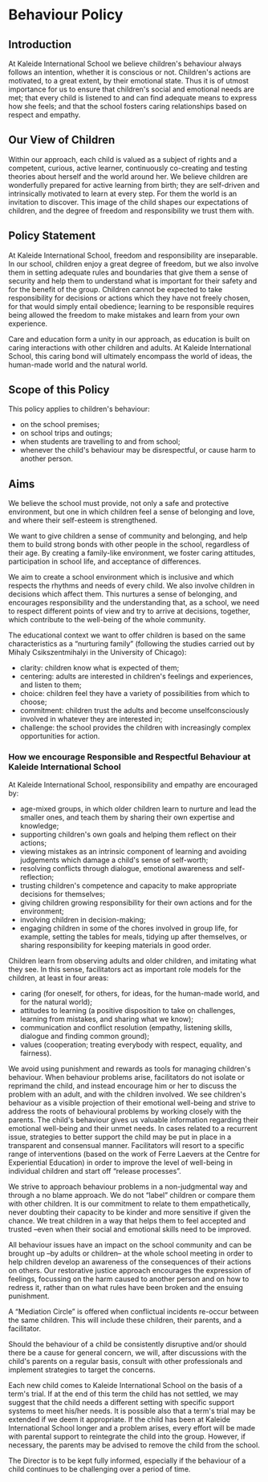# Behaviour Policy

## Introduction <a id="h.plkoh47ro8j9"></a>

At Kaleide International School we believe children's behaviour always follows an intention, whether it is conscious or not. Children's actions are motivated, to a great extent, by their emotional state. Thus it is of utmost importance for us to ensure that children's social and emotional needs are met; that every child is listened to and can find adequate means to express how she feels; and that the school fosters caring relationships based on respect and empathy.

## Our View of Children <a id="h.3kcounmtssro"></a>

Within our approach, each child is valued as a subject of rights and a competent, curious, active learner, continuously co-creating and testing theories about herself and the world around her. We believe children are wonderfully prepared for active learning from birth; they are self-driven and intrinsically motivated to learn at every step. For them the world is an invitation to discover. This image of the child shapes our expectations of children, and the degree of freedom and responsibility we trust them with.

## Policy Statement <a id="h.ndq0jwftk1a7"></a>

At Kaleide International School, freedom and responsibility are inseparable. In our school, children enjoy a great degree of freedom, but we also involve them in setting adequate rules and boundaries that give them a sense of security and help them to understand what is important for their safety and for the benefit of the group. Children cannot be expected to take responsibility for decisions or actions which they have not freely chosen, for that would simply entail obedience; learning to be responsible requires being allowed the freedom to make mistakes and learn from your own experience.

Care and education form a unity in our approach, as education is built on caring interactions with other children and adults. At Kaleide International School, this caring bond will ultimately encompass the world of ideas, the human-made world and the natural world.

## Scope of this Policy <a id="h.c1aevpp2mmj6"></a>

This policy applies to children's behaviour:

* on the school premises;
* on school trips and outings;
* when students are travelling to and from school;
* whenever the child's behaviour may be disrespectful, or cause harm to another person.

## Aims <a id="h.ouiubsa7cvmo"></a>

We believe the school must provide, not only a safe and protective environment, but one in which children feel a sense of belonging and love, and where their self-esteem is strengthened.

We want to give children a sense of community and belonging, and help them to build strong bonds with other people in the school, regardless of their age. By creating a family-like environment, we foster caring attitudes, participation in school life, and acceptance of differences.

We aim to create a school environment which is inclusive and which respects the rhythms and needs of every child. We also involve children in decisions which affect them. This nurtures a sense of belonging, and encourages responsibility and the understanding that, as a school, we need to respect different points of view and try to arrive at decisions, together, which contribute to the well-being of the whole community.

The educational context we want to offer children is based on the same characteristics as a “nurturing family” \(following the studies carried out by Mihaly Csikszentmihalyi in the University of Chicago\):

* clarity: children know what is expected of them;
* centering: adults are interested in children's feelings and experiences, and listen to them;
* choice: children feel they have a variety of possibilities from which to choose;
* commitment: children trust the adults and become unselfconsciously involved in whatever they are interested in;
* challenge: the school provides the children with increasingly complex opportunities for action.

### How we encourage Responsible and Respectful Behaviour at Kaleide International School <a id="h.ewfsmfnmzuab"></a>

At Kaleide International School, responsibility and empathy are encouraged by:

* age-mixed groups, in which older children learn to nurture and lead the smaller ones, and teach them by sharing their own expertise and knowledge;
* supporting children's own goals and helping them reflect on their actions;
* viewing mistakes as an intrinsic component of learning and avoiding judgements which damage a child's sense of self-worth;
* resolving conflicts through dialogue, emotional awareness and self-reflection;
* trusting children's competence and capacity to make appropriate decisions for themselves;
* giving children growing responsibility for their own actions and for the environment;
* involving children in decision-making;
* engaging children in some of the chores involved in group life, for example, setting the tables for meals, tidying up after themselves, or sharing responsibility for keeping materials in good order.

Children learn from observing adults and older children, and imitating what they see. In this sense, facilitators act as important role models for the children, at least in four areas:

* caring \(for oneself, for others, for ideas, for the human-made world, and for the natural world\);
* attitudes to learning \(a positive disposition to take on challenges, learning from mistakes, and sharing what we know\);
* communication and conflict resolution \(empathy, listening skills, dialogue and finding common ground\);
* values \(cooperation; treating everybody with respect, equality, and fairness\).

We avoid using punishment and rewards as tools for managing children's behaviour. When behaviour problems arise, facilitators do not isolate or reprimand the child, and instead encourage him or her to discuss the problem with an adult, and with the children involved. We see children's behaviour as a visible projection of their emotional well-being and strive to address the roots of behavioural problems by working closely with the parents. The child's behaviour gives us valuable information regarding their emotional well-being and their unmet needs. In cases related to a recurrent issue, strategies to better support the child may be put in place in a transparent and consensual manner. Facilitators will resort to a specific range of interventions \(based on the work of Ferre Laevers at the Centre for Experiential Education\) in order to improve the level of well-being in individual children and start off “release processes”.

We strive to approach behaviour problems in a non-judgmental way and through a no blame approach. We do not “label” children or compare them with other children. It is our commitment to relate to them empathetically, never doubting their capacity to be kinder and more sensitive if given the chance. We treat children in a way that helps them to feel accepted and trusted –even when their social and emotional skills need to be improved.

All behaviour issues have an impact on the school community and can be brought up –by adults or children– at the whole school meeting in order to help children develop an awareness of the consequences of their actions on others. Our restorative justice approach encourages the expression of feelings, focussing on the harm caused to another person and on how to redress it, rather than on what rules have been broken and the ensuing punishment.

A “Mediation Circle” is offered when conflictual incidents re-occur between the same children. This will include these children, their parents, and a facilitator.

Should the behaviour of a child be consistently disruptive and/or should there be a cause for general concern, we will, after discussions with the child's parents on a regular basis, consult with other professionals and implement strategies to target the concerns.

Each new child comes to Kaleide International School on the basis of a term's trial. If at the end of this term the child has not settled, we may suggest that the child needs a different setting with specific support systems to meet his/her needs. It is possible also that a term's trial may be extended if we deem it appropriate. If the child has been at Kaleide International School longer and a problem arises, every effort will be made with parental support to reintegrate the child into the group. However, if necessary, the parents may be advised to remove the child from the school.

The Director is to be kept fully informed, especially if the behaviour of a child continues to be challenging over a period of time.

